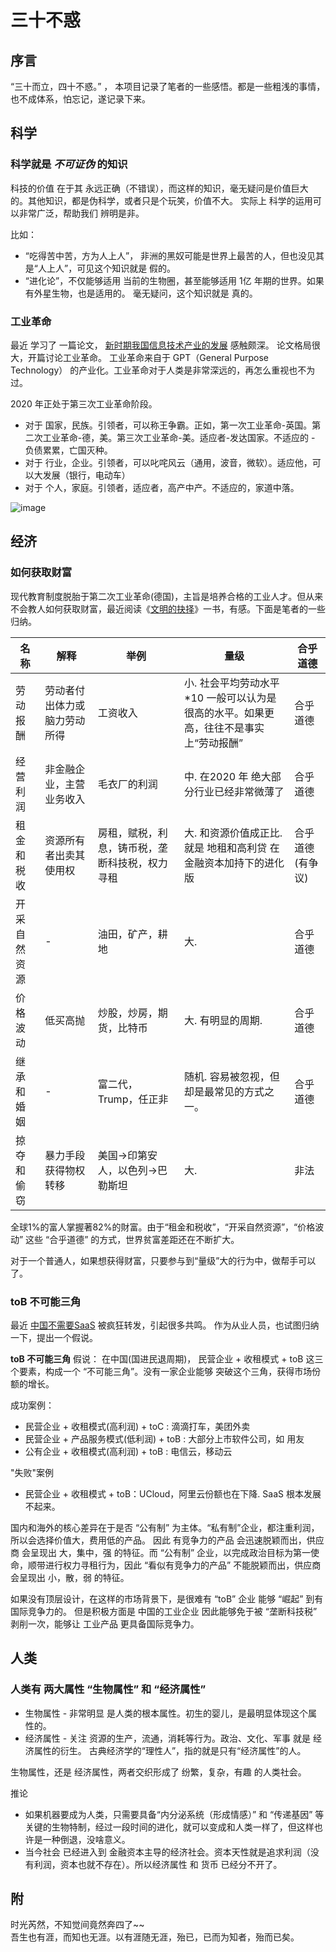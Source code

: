 # 三十不惑

## 序言

“三十而立，四十不惑。” ， 本项目记录了笔者的一些感悟。都是一些粗浅的事情，也不成体系，怕忘记，遂记录下来。


## 科学

### 科学就是 *不可证伪* 的知识

科技的价值 在于其 永远正确（不错误），而这样的知识，毫无疑问是价值巨大的。其他知识，都是伪科学，或者只是个玩笑，价值不大。
实际上 科学的运用可以非常广泛，帮助我们 辨明是非。

比如：
  * “吃得苦中苦，方为人上人”， 非洲的黑奴可能是世界上最苦的人，但也没见其是“人上人”，可见这个知识就是 假的。
  * “进化论”，不仅能够适用 当前的生物圈，甚至能够适用 1亿 年期的世界。如果有外星生物，也是适用的。 毫无疑问，这个知识就是 真的。
  
### 工业革命

最近 学习了 一篇论文， [新时期我国信息技术产业的发展](http://news.sohu.com/a/613466087_120678874) 感触颇深。 论文格局很大，开篇讨论工业革命。
工业革命来自于 GPT（General Purpose Technology） 的产业化。工业革命对于人类是非常深远的，再怎么重视也不为过。

2020 年正处于第三次工业革命阶段。
 - 对于 国家，民族。引领者，可以称王争霸。正如，第一次工业革命-英国。第二次工业革命-德，美。第三次工业革命-美。适应者-发达国家。不适应的 - 负债累累，亡国灭种。
 - 对于 行业，企业。引领者，可以叱咤风云（通用，波音，微软）。适应他，可以大发展（银行，电动车）
 - 对于 个人，家庭。引领者，适应者，高产中产。不适应的，家道中落。
 
![image](https://user-images.githubusercontent.com/1469319/216220636-39202451-034b-47f9-b9d6-210ab6f6c79e.png)


## 经济

### 如何获取财富

现代教育制度脱胎于第二次工业革命(德国)，主旨是培养合格的工业人才。但从来不会教人如何获取财富，最近阅读《[文明的抉择](https://book.douban.com/subject/36491117/)》一书，有感。下面是笔者的一些归纳。

|  名称     | 解释   | 举例  | 量级  |合乎道德  |
|  ----    | ----  | ----  |----  | ----  |
| 劳动报酬  | 劳动者付出体力或脑力劳动所得 | 工资收入 | 小. 社会平均劳动水平*10 一般可以认为是很高的水平。如果更高，往往不是事实上“劳动报酬” | 合乎道德 |
| 经营利润  | 非金融企业，主营业务收入 | 毛衣厂的利润 | 中. 在2020 年 绝大部分行业已经非常微薄了 | 合乎道德 |
| 租金和税收    | 资源所有者出卖其使用权 | 房租，赋税，利息，铸币税，垄断科技税，权力寻租 | 大. 和资源价值成正比. 就是 地租和高利贷 在 金融资本加持下的进化版 | 合乎道德(有争议) |
| 开采自然资源  | - | 油田，矿产，耕地 | 大. | 合乎道德 |
| 价格波动    | 低买高抛 | 炒股，炒房，期货，比特币 | 大. 有明显的周期. | 合乎道德 |
| 继承和婚姻    | - | 富二代，Trump，任正非 | 随机. 容易被忽视，但却是最常见的方式之一。 | 合乎道德 |
| 掠夺和偷窃    | 暴力手段获得物权转移 | 美国->印第安人，以色列->巴勒斯坦 | 大. | 非法 |

全球1%的富人掌握著82%的財富。由于“租金和税收”，“开采自然资源”，“价格波动” 这些 “合乎道德” 的方式，世界贫富差距还在不断扩大。

对于一个普通人，如果想获得财富，只要参与到“量级”大的行为中，做帮手可以了。 

### toB 不可能三角

最近 [中国不需要SaaS](https://zhuanlan.zhihu.com/p/642501340) 被疯狂转发，引起很多共鸣。 作为从业人员，也试图归纳一下，提出一个假说。

**toB 不可能三角** 假说： 在中国(国进民退周期)， 民营企业 + 收租模式 + toB 这三个要素，构成一个 “不可能三角”。没有一家企业能够 突破这个三角，获得市场份额的增长。

成功案例：
* 民营企业 + 收租模式(高利润) + toC : 滴滴打车，美团外卖
* 民营企业 + 产品服务模式(低利润) + toB : 大部分上市软件公司，如 用友
* 公有企业 + 收租模式(高利润) + toB : 电信云，移动云

"失败"案例
* 民营企业 + 收租模式 + toB：UCloud，阿里云份额也在下降. SaaS 根本发展不起来。

国内和海外的核心差异在于是否 “公有制” 为主体。“私有制”企业，都注重利润，所以会选择价值大，费用低的产品。 因此 有竞争力的产品 会迅速脱颖而出，供应商 会呈现出 大，集中，强 的特征。而 “公有制” 企业，以完成政治目标为第一使命，顺带进行权力寻租行为，因此 “看似有竞争力的产品” 不能脱颖而出，供应商 会呈现出 小，散，弱 的特征。

如果没有顶层设计，在这样的市场背景下，是很难有 “toB” 企业 能够 “崛起” 到有国际竞争力的。 但是积极方面是 中国的工业企业 因此能够免于被 “垄断科技税” 剥削一次，能够让 工业产品 更具备国际竞争力。

##  人类

### 人类有 两大属性 “生物属性” 和 “经济属性”

* 生物属性 - 非常明显 是人类的根本属性。初生的婴儿，是最明显体现这个属性的。
* 经济属性 - 关注 资源的生产，流通，消耗等行为。政治、文化、军事 就是 经济属性的衍生。 古典经济学的“理性人”，指的就是只有“经济属性”的人。

生物属性，还是 经济属性，两者交织形成了 纷繁，复杂，有趣 的人类社会。

推论
  * 如果机器要成为人类，只需要具备“内分泌系统（形成情感）” 和 “传递基因” 等关键的生物特制，经过一段时间的进化，就可以变成和人类一样了，但这样也许是一种倒退，没啥意义。
  * 当今社会 已经进入到 金融资本主导的经济社会。资本天性就是追求利润（没有利润，资本也就不存在）。所以经济属性 和 货币 已经分不开了。


##

## 附

时光芮然，不知觉间竟然奔四了~~  
吾生也有涯，而知也无涯。以有涯随无涯，殆已，已而为知者，殆而已矣。


